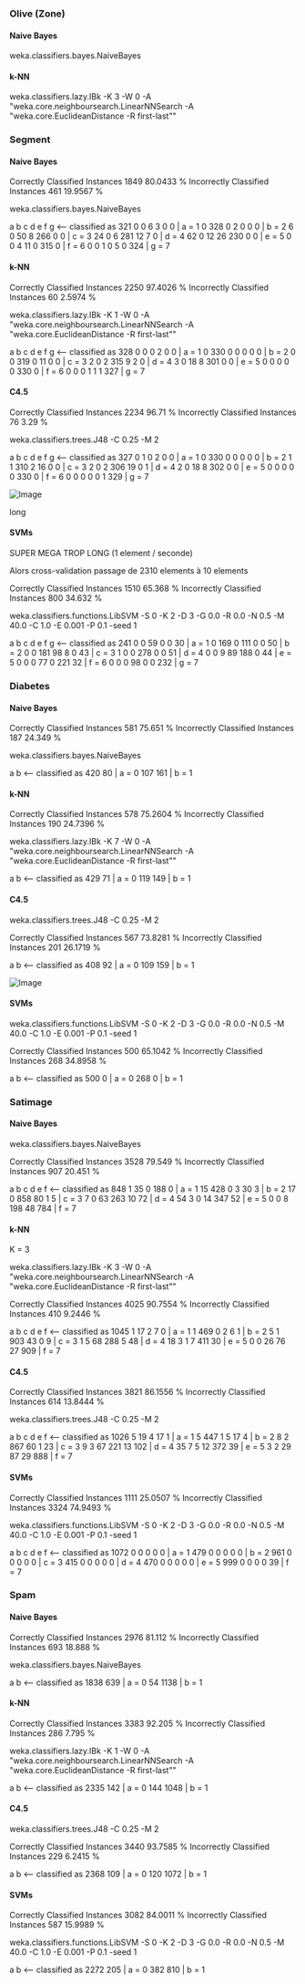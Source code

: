 ### Olive (Zone)
#### Naive Bayes

weka.classifiers.bayes.NaiveBayes

#### k-NN

weka.classifiers.lazy.IBk -K 3 -W 0 -A "weka.core.neighboursearch.LinearNNSearch -A \"weka.core.EuclideanDistance -R first-last\""

### Segment
#### Naive Bayes

Correctly Classified Instances        1849               80.0433 %
Incorrectly Classified Instances       461               19.9567 %

weka.classifiers.bayes.NaiveBayes

a   b   c   d   e   f   g   <-- classified as
321   0   0   6   3   0   0 |   a = 1
0 328   0   2   0   0   0 |   b = 2
6   0  50   8 266   0   0 |   c = 3
24   0   6 281  12   7   0 |   d = 4
62   0  12  26 230   0   0 |   e = 5
0   0   4  11   0 315   0 |   f = 6
0   0   1   0   5   0 324 |   g = 7

#### k-NN

Correctly Classified Instances        2250               97.4026 %
Incorrectly Classified Instances        60                2.5974 %

weka.classifiers.lazy.IBk -K 1 -W 0 -A "weka.core.neighboursearch.LinearNNSearch -A \"weka.core.EuclideanDistance -R first-last\""

a   b   c   d   e   f   g   <-- classified as
328   0   0   0   2   0   0 |   a = 1
0 330   0   0   0   0   0 |   b = 2
0   0 319   0  11   0   0 |   c = 3
2   0   2 315   9   2   0 |   d = 4
3   0  18   8 301   0   0 |   e = 5
0   0   0   0   0 330   0 |   f = 6
0   0   0   1   1   1 327 |   g = 7

#### C4.5

Correctly Classified Instances        2234               96.71   %
Incorrectly Classified Instances        76                3.29   %

weka.classifiers.trees.J48 -C 0.25 -M 2

a   b   c   d   e   f   g   <-- classified as
327   0   1   0   2   0   0 |   a = 1
0 330   0   0   0   0   0 |   b = 2
1   1 310   2  16   0   0 |   c = 3
2   0   2 306  19   0   1 |   d = 4
2   0  18   8 302   0   0 |   e = 5
0   0   0   0   0 330   0 |   f = 6
0   0   0   0   0   1 329 |   g = 7

![Image](segment_j48.png)

long

#### SVMs
SUPER MEGA TROP LONG (1 element / seconde)

Alors cross-validation passage de 2310 elements à 10 elements

Correctly Classified Instances        1510               65.368  %
Incorrectly Classified Instances       800               34.632  %

weka.classifiers.functions.LibSVM -S 0 -K 2 -D 3 -G 0.0 -R 0.0 -N 0.5 -M 40.0 -C 1.0 -E 0.001 -P 0.1 -seed 1

a   b   c   d   e   f   g   <-- classified as
241   0   0  59   0   0  30 |   a = 1
0 169   0 111   0   0  50 |   b = 2
0   0 181  98   8   0  43 |   c = 3
1   0   0 278   0   0  51 |   d = 4
0   0   9  89 188   0  44 |   e = 5
0   0   0  77   0 221  32 |   f = 6
0   0   0  98   0   0 232 |   g = 7


### Diabetes
#### Naive Bayes

Correctly Classified Instances         581               75.651  %
Incorrectly Classified Instances       187               24.349  %

weka.classifiers.bayes.NaiveBayes

a   b   <-- classified as
420  80 |   a = 0
107 161 |   b = 1

#### k-NN

Correctly Classified Instances         578               75.2604 %
Incorrectly Classified Instances       190               24.7396 %

weka.classifiers.lazy.IBk -K 7 -W 0 -A "weka.core.neighboursearch.LinearNNSearch -A \"weka.core.EuclideanDistance -R first-last\""

a   b   <-- classified as
429  71 |   a = 0
119 149 |   b = 1

#### C4.5

weka.classifiers.trees.J48 -C 0.25 -M 2

Correctly Classified Instances         567               73.8281 %
Incorrectly Classified Instances       201               26.1719 %

 a   b   <-- classified as
 408  92 |   a = 0
 109 159 |   b = 1

![Image](diabete_j48.png)

#### SVMs

weka.classifiers.functions.LibSVM -S 0 -K 2 -D 3 -G 0.0 -R 0.0 -N 0.5 -M 40.0 -C 1.0 -E 0.001 -P 0.1 -seed 1

Correctly Classified Instances         500               65.1042 %
Incorrectly Classified Instances       268               34.8958 %

a   b   <-- classified as
500   0 |   a = 0
268   0 |   b = 1


### Satimage
#### Naive Bayes

weka.classifiers.bayes.NaiveBayes

Correctly Classified Instances        3528               79.549  %
Incorrectly Classified Instances       907               20.451  %

a   b   c   d   e   f   <-- classified as
848   1  35   0 188   0 |   a = 1
15 428   0   3  30   3 |   b = 2
17   0 858  80   1   5 |   c = 3
7   0  63 263  10  72 |   d = 4
54   3   0  14 347  52 |   e = 5
0   0   8 198  48 784 |   f = 7

#### k-NN


K = 3

weka.classifiers.lazy.IBk -K 3 -W 0 -A "weka.core.neighboursearch.LinearNNSearch -A \"weka.core.EuclideanDistance -R first-last\""

Correctly Classified Instances        4025               90.7554 %
Incorrectly Classified Instances       410                9.2446 %

a    b    c    d    e    f   <-- classified as
1045    1   17    2    7    0 |    a = 1
1  469    0    2    6    1 |    b = 2
5    1  903   43    0    9 |    c = 3
1    5   68  288    5   48 |    d = 4
18    3    1    7  411   30 |    e = 5
0    0   26   76   27  909 |    f = 7


#### C4.5

Correctly Classified Instances        3821               86.1556 %
Incorrectly Classified Instances       614               13.8444 %

weka.classifiers.trees.J48 -C 0.25 -M 2

a    b    c    d    e    f   <-- classified as
1026    5   19    4   17    1 |    a = 1
5  447    1    5   17    4 |    b = 2
8    2  867   60    1   23 |    c = 3
9    3   67  221   13  102 |    d = 4
35    7    5   12  372   39 |    e = 5
3    2   29   87   29  888 |    f = 7

#### SVMs

Correctly Classified Instances        1111               25.0507 %
Incorrectly Classified Instances      3324               74.9493 %

weka.classifiers.functions.LibSVM -S 0 -K 2 -D 3 -G 0.0 -R 0.0 -N 0.5 -M 40.0 -C 1.0 -E 0.001 -P 0.1 -seed 1

a    b    c    d    e    f   <-- classified as
1072    0    0    0    0    0 |    a = 1
479    0    0    0    0    0 |    b = 2
961    0    0    0    0    0 |    c = 3
415    0    0    0    0    0 |    d = 4
470    0    0    0    0    0 |    e = 5
999    0    0    0    0   39 |    f = 7

### Spam
#### Naive Bayes

Correctly Classified Instances        2976               81.112  %
Incorrectly Classified Instances       693               18.888  %

weka.classifiers.bayes.NaiveBayes

a    b   <-- classified as
1838  639 |    a = 0
54 1138 |    b = 1

#### k-NN

Correctly Classified Instances        3383               92.205  %
Incorrectly Classified Instances       286                7.795  %

weka.classifiers.lazy.IBk -K 1 -W 0 -A "weka.core.neighboursearch.LinearNNSearch -A \"weka.core.EuclideanDistance -R first-last\""

a    b   <-- classified as
2335  142 |    a = 0
144 1048 |    b = 1

#### C4.5

weka.classifiers.trees.J48 -C 0.25 -M 2

Correctly Classified Instances        3440               93.7585 %
Incorrectly Classified Instances       229                6.2415 %

  a    b   <-- classified as
 2368  109 |    a = 0
  120 1072 |    b = 1

#### SVMs

Correctly Classified Instances        3082               84.0011 %
Incorrectly Classified Instances       587               15.9989 %

weka.classifiers.functions.LibSVM -S 0 -K 2 -D 3 -G 0.0 -R 0.0 -N 0.5 -M 40.0 -C 1.0 -E 0.001 -P 0.1 -seed 1

a    b   <-- classified as
2272  205 |    a = 0
382  810 |    b = 1
